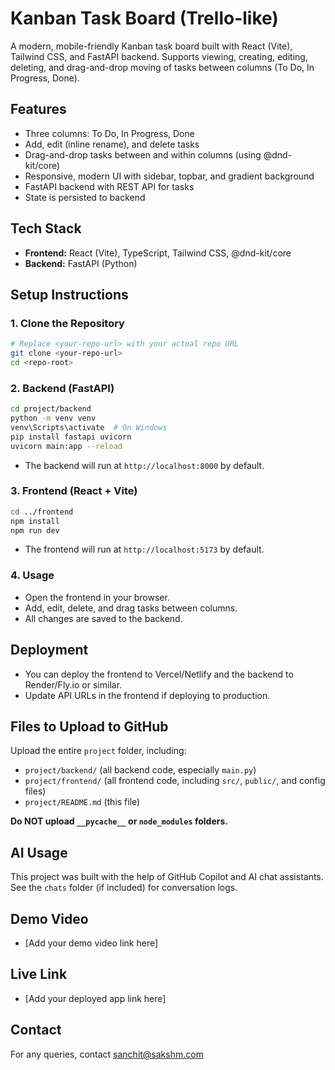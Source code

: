 # Kanban Task Board (Trello-like)

A modern, mobile-friendly Kanban task board built with React (Vite), Tailwind CSS, and FastAPI backend. Supports viewing, creating, editing, deleting, and drag-and-drop moving of tasks between columns (To Do, In Progress, Done).

## Features

- Three columns: To Do, In Progress, Done
- Add, edit (inline rename), and delete tasks
- Drag-and-drop tasks between and within columns (using @dnd-kit/core)
- Responsive, modern UI with sidebar, topbar, and gradient background
- FastAPI backend with REST API for tasks
- State is persisted to backend

## Tech Stack

- **Frontend:** React (Vite), TypeScript, Tailwind CSS, @dnd-kit/core
- **Backend:** FastAPI (Python)

## Setup Instructions

### 1. Clone the Repository

```sh
# Replace <your-repo-url> with your actual repo URL
git clone <your-repo-url>
cd <repo-root>
```

### 2. Backend (FastAPI)

```sh
cd project/backend
python -m venv venv
venv\Scripts\activate  # On Windows
pip install fastapi uvicorn
uvicorn main:app --reload
```

- The backend will run at `http://localhost:8000` by default.

### 3. Frontend (React + Vite)

```sh
cd ../frontend
npm install
npm run dev
```

- The frontend will run at `http://localhost:5173` by default.

### 4. Usage

- Open the frontend in your browser.
- Add, edit, delete, and drag tasks between columns.
- All changes are saved to the backend.

## Deployment

- You can deploy the frontend to Vercel/Netlify and the backend to Render/Fly.io or similar.
- Update API URLs in the frontend if deploying to production.

## Files to Upload to GitHub

Upload the entire `project` folder, including:

- `project/backend/` (all backend code, especially `main.py`)
- `project/frontend/` (all frontend code, including `src/`, `public/`, and config files)
- `project/README.md` (this file)

**Do NOT upload `__pycache__` or `node_modules` folders.**

## AI Usage

This project was built with the help of GitHub Copilot and AI chat assistants. See the `chats` folder (if included) for conversation logs.

## Demo Video

- [Add your demo video link here]

## Live Link

- [Add your deployed app link here]

## Contact

For any queries, contact [sanchit@sakshm.com](mailto:sanchit@sakshm.com)
